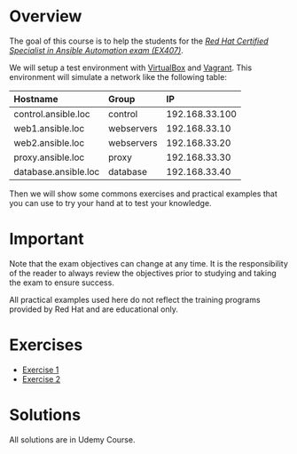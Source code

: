# Overview

The goal of this course is to help the students for the _[Red Hat Certified Specialist in Ansible Automation exam (EX407)](https://www.redhat.com/en/services/training/ex407-red-hat-certified-specialist-in-ansible-automation-exam)_.

We will setup a test environment with [VirtualBox](https://www.virtualbox.org/) and [Vagrant](https://www.vagrantup.com/). This environment will simulate a  network like the following table:

| Hostname | Group | IP |
|:---------|:------|:---|
| control.ansible.loc | control | 192.168.33.100 |
| web1.ansible.loc | webservers | 192.168.33.10 |
| web2.ansible.loc | webservers | 192.168.33.20 |
| proxy.ansible.loc | proxy | 192.168.33.30 |
| database.ansible.loc | database | 192.168.33.40 |

Then we will show some commons exercises and practical examples that you can use to try your hand at to test your knowledge.


# Important

Note that the exam objectives can change at any time. It is the responsibility of the reader to always review the objectives prior to studying and taking the exam to ensure success.

All practical examples used here do not reflect the training programs provided by Red Hat and are educational only.


# Exercises

 - [Exercise 1](./Exercise_1.md)
 - [Exercise 2](./Exercise_2.md)


# Solutions

All solutions are in Udemy Course.
